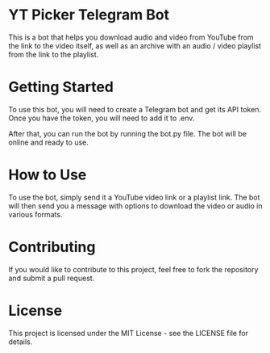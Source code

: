 # YT Picker Telegram Bot
This is a bot that helps you download audio and video from YouTube from the link to the video itself, as well as an archive with an audio / video playlist from the link to the playlist.

# Getting Started
To use this bot, you will need to create a Telegram bot and get its API token. Once you have the token, you will need to add it to .env.

After that, you can run the bot by running the bot.py file. The bot will be online and ready to use.

# How to Use
To use the bot, simply send it a YouTube video link or a playlist link. The bot will then send you a message with options to download the video or audio in various formats.

# Contributing
If you would like to contribute to this project, feel free to fork the repository and submit a pull request.

# License
This project is licensed under the MIT License - see the LICENSE file for details.
